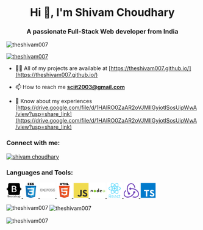 <h1 align="center">Hi 👋, I'm Shivam Choudhary</h1>
<h3 align="center">A passionate Full-Stack Web developer from India</h3>

<p align="left"> <img src="https://komarev.com/ghpvc/?username=theshivam007&label=Profile%20views&color=0e75b6&style=flat" alt="theshivam007" /> </p>

<p align="left"> <a href="https://github.com/ryo-ma/github-profile-trophy"><img src="https://github-profile-trophy.vercel.app/?username=theshivam007" alt="theshivam007" /></a> </p>

- 👨‍💻 All of my projects are available at [https://theshivam007.github.io/](https://theshivam007.github.io/)

- 📫 How to reach me **sciit2003@gmail.com**

- 📄 Know about my experiences [https://drive.google.com/file/d/1HAlRO0ZaAR2oVJMIIGyiotlSosUipWwA/view?usp=share_link](https://drive.google.com/file/d/1HAlRO0ZaAR2oVJMIIGyiotlSosUipWwA/view?usp=share_link)

<h3 align="left">Connect with me:</h3>
<p align="left">
<a href="https://linkedin.com/in/shivam03" target="blank"><img align="center" src="https://raw.githubusercontent.com/rahuldkjain/github-profile-readme-generator/master/src/images/icons/Social/linked-in-alt.svg" alt="shivam choudhary" height="30" width="40" /></a>
</p>

<h3 align="left">Languages and Tools:</h3>
<p align="left"> <a href="https://getbootstrap.com" target="_blank" rel="noreferrer"> <img src="https://raw.githubusercontent.com/devicons/devicon/master/icons/bootstrap/bootstrap-plain-wordmark.svg" alt="bootstrap" width="40" height="40"/> </a> <a href="https://www.w3schools.com/css/" target="_blank" rel="noreferrer"> <img src="https://raw.githubusercontent.com/devicons/devicon/master/icons/css3/css3-original-wordmark.svg" alt="css3" width="40" height="40"/> </a> <a href="https://expressjs.com" target="_blank" rel="noreferrer"> <img src="https://raw.githubusercontent.com/devicons/devicon/master/icons/express/express-original-wordmark.svg" alt="express" width="40" height="40"/> </a> <a href="https://www.w3.org/html/" target="_blank" rel="noreferrer"> <img src="https://raw.githubusercontent.com/devicons/devicon/master/icons/html5/html5-original-wordmark.svg" alt="html5" width="40" height="40"/> </a> <a href="https://developer.mozilla.org/en-US/docs/Web/JavaScript" target="_blank" rel="noreferrer"> <img src="https://raw.githubusercontent.com/devicons/devicon/master/icons/javascript/javascript-original.svg" alt="javascript" width="40" height="40"/> </a> <a href="https://nodejs.org" target="_blank" rel="noreferrer"> <img src="https://raw.githubusercontent.com/devicons/devicon/master/icons/nodejs/nodejs-original-wordmark.svg" alt="nodejs" width="40" height="40"/> </a> <a href="https://reactjs.org/" target="_blank" rel="noreferrer"> <img src="https://raw.githubusercontent.com/devicons/devicon/master/icons/react/react-original-wordmark.svg" alt="react" width="40" height="40"/> </a> <a href="https://redux.js.org" target="_blank" rel="noreferrer"> <img src="https://raw.githubusercontent.com/devicons/devicon/master/icons/redux/redux-original.svg" alt="redux" width="40" height="40"/> </a> <a href="https://www.typescriptlang.org/" target="_blank" rel="noreferrer"> <img src="https://raw.githubusercontent.com/devicons/devicon/master/icons/typescript/typescript-original.svg" alt="typescript" width="40" height="40"/> </a> </p>

<p><img align="left" src="https://github-readme-stats.vercel.app/api/top-langs?username=theshivam007&show_icons=true&locale=en&layout=compact" alt="theshivam007" /></p>

<p>&nbsp;<img align="center" src="https://github-readme-stats.vercel.app/api?username=theshivam007&show_icons=true&locale=en" alt="theshivam007" /></p>

<p><img align="center" src="https://github-readme-streak-stats.herokuapp.com/?user=theshivam007&" alt="theshivam007" /></p>
